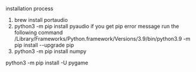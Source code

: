 

installation process

1. brew install portaudio
2. python3 -m pip install pyaudio
	if you get pip error message run the following command
		/Library/Frameworks/Python.framework/Versions/3.9/bin/python3.9 -m pip install --upgrade pip
3. python3 -m pip install numpy


python3 -m pip install -U pygame